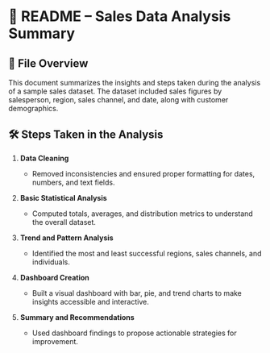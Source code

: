 # 📄 README – Sales Data Analysis Summary

## 📁 File Overview
This document summarizes the insights and steps taken during the analysis of a sample sales dataset. The dataset included sales figures by salesperson, region, sales channel, and date, along with customer demographics.

## 🛠️ Steps Taken in the Analysis

1. **Data Cleaning**  
   - Removed inconsistencies and ensured proper formatting for dates, numbers, and text fields.

2. **Basic Statistical Analysis**  
   - Computed totals, averages, and distribution metrics to understand the overall dataset.

3. **Trend and Pattern Analysis**  
   - Identified the most and least successful regions, sales channels, and individuals.

4. **Dashboard Creation**  
   - Built a visual dashboard with bar, pie, and trend charts to make insights accessible and interactive.

5. **Summary and Recommendations**  
   - Used dashboard findings to propose actionable strategies for improvement.
